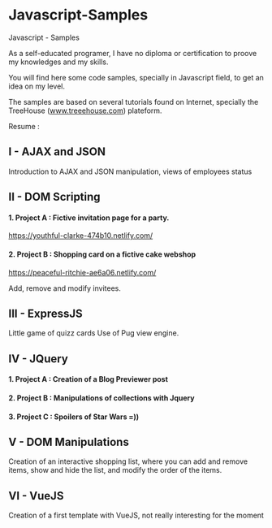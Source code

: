 # Javascript-Samples

Javascript - Samples

As a self-educated programer, I have no diploma or certification to proove my knowledges and my skills. 

You will find here some code samples, specially in Javascript field, to get an idea on my level. 

The samples are based on several tutorials found on Internet, specially the TreeHouse (www.treeehouse.com) plateform.


Resume : 


<strong><h2>I - AJAX and JSON</strong></h2>

Introduction to AJAX and JSON manipulation, views of employees status

<strong><h2>II - DOM Scripting </strong></h2>

<strong><h4>1. Project A : Fictive invitation page for a party. </strong></h4></strong>
https://youthful-clarke-474b10.netlify.com/

<strong><h4>2. Project B : Shopping card on a fictive cake webshop </strong></h4></strong>

https://peaceful-ritchie-ae6a06.netlify.com/

Add, remove and modify invitees.

<strong><h2>III - ExpressJS</h2></strong>

Little game of quizz cards
Use of Pug view engine. 

<strong><h2>IV - JQuery </strong></h2>

<strong><h4>1. Project A : Creation of a Blog Previewer post</strong></h4></strong>
<strong><h4>2. Project B : Manipulations of collections with Jquery</h4></strong>
<strong><h4>3. Project C : Spoilers of Star Wars =))</strong></h4>

<strong><h2>V - DOM Manipulations</h2></strong>

Creation of an interactive shopping list, where you can add and remove items, show and hide the list, and modify the order of the items. 

<strong><h2>VI - VueJS</h2></strong>

Creation of a first template with VueJS, not really interesting for the moment

